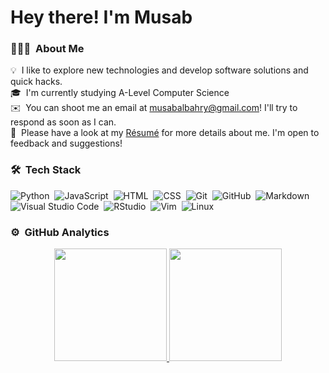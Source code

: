 # Hey there! I'm Musab

### 👨🏻‍💻 &nbsp;About Me

💡 &nbsp;I like to explore new technologies and develop software solutions and quick hacks.\
🎓 &nbsp;I'm currently studying A-Level Computer Science\
✉️ &nbsp;You can shoot me an email at musabalbahry@gmail.com! I'll try to respond as soon as I can.\
📄 &nbsp;Please have a look at my [Résumé](https://docs.google.com/document/d/1QtQw63Na4SbIMQInSqdZSXx6LmUeBMn0/edit?usp=share_link&ouid=117793326070101360141&rtpof=true&sd=true) for more details about me. I'm open to feedback and suggestions!

### 🛠 &nbsp;Tech Stack
![Python](https://img.shields.io/badge/-Python-333333?style=flat&logo=python)&nbsp;
![JavaScript](https://img.shields.io/badge/-JavaScript-333333?style=flat&logo=javascript)&nbsp;
![HTML](https://img.shields.io/badge/-HTML-333333?style=flat&logo=HTML5)&nbsp;
![CSS](https://img.shields.io/badge/-CSS-333333?style=flat&logo=CSS3&logoColor=1572B6)&nbsp;
![Git](https://img.shields.io/badge/-Git-333333?style=flat&logo=git)&nbsp;
![GitHub](https://img.shields.io/badge/-GitHub-333333?style=flat&logo=github)&nbsp;
![Markdown](https://img.shields.io/badge/-Markdown-333333?style=flat&logo=markdown)
![Visual Studio Code](https://img.shields.io/badge/-Visual%20Studio%20Code-333333?style=flat&logo=visual-studio-code&logoColor=007ACC)&nbsp;
![RStudio](https://img.shields.io/badge/-RStudio-333333?style=flat&logo=rstudio)&nbsp;
![Vim](https://img.shields.io/badge/-Vim-333333?style=flat&logo=vim&logoColor=2C2255)&nbsp;
![Linux](https://img.shields.io/badge/-Linux-333333?style=flat&logo=Linux&logoColor=2C2255)&nbsp;

### ⚙️ &nbsp;GitHub Analytics

<p align="center">
<a href="https://github.com/AVS1508">
  <img height="180em" src="https://github-readme-stats-eight-theta.vercel.app/api?username=musabalbahry&show_icons=true&theme=vue-dark&include_all_commits=true&count_private=true" />
  <img height="180em" src="https://github-readme-stats-eight-theta.vercel.app/api/top-langs/?username=musabalbahry&layout=compact&exclude_lang=java+r&theme=vue-dark" />
</a>
</p>
